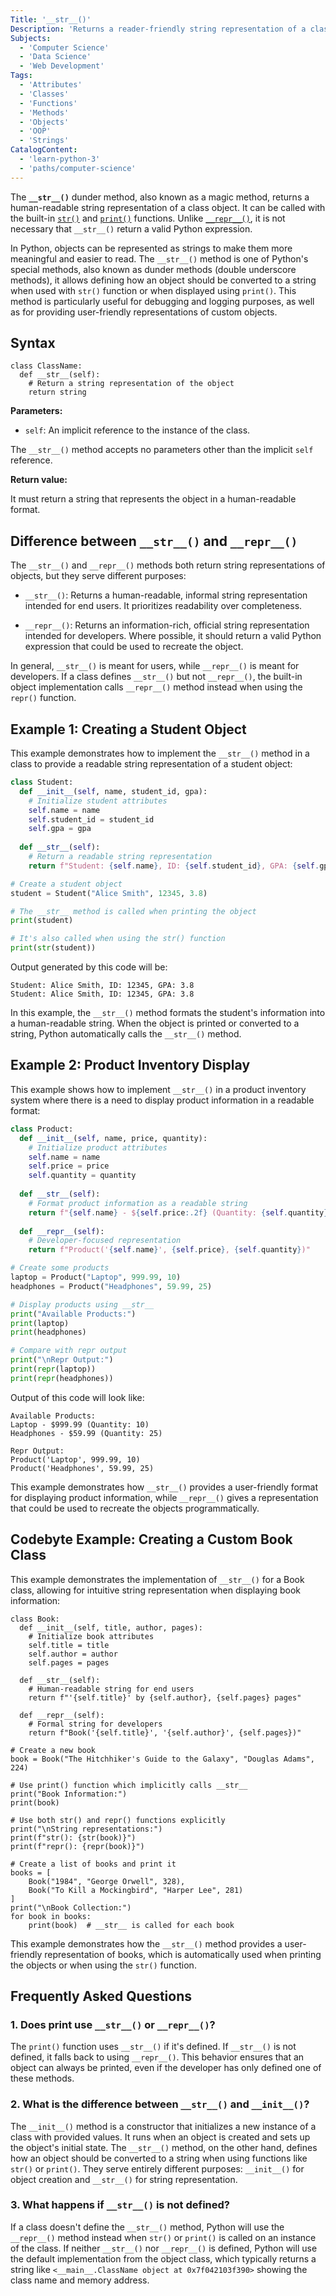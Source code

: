 ```yaml
---
Title: '__str__()'
Description: 'Returns a reader-friendly string representation of a class object.'
Subjects:
  - 'Computer Science'
  - 'Data Science'
  - 'Web Development'
Tags:
  - 'Attributes'
  - 'Classes'
  - 'Functions'
  - 'Methods'
  - 'Objects'
  - 'OOP'
  - 'Strings'
CatalogContent:
  - 'learn-python-3'
  - 'paths/computer-science'
---
```


The **`__str__()`** dunder method, also known as a magic method, returns a human-readable string representation of a class object. It can be called with the built-in [`str()`](https://www.codecademy.com/resources/docs/python/built-in-functions/str) and [`print()`](https://www.codecademy.com/resources/docs/python/built-in-functions/print) functions. Unlike [`__repr__()`](https://www.codecademy.com/resources/docs/python/dunder-methods/repr), it is not necessary that `__str__()` return a valid Python expression.

In Python, objects can be represented as strings to make them more meaningful and easier to read. The `__str__()` method is one of Python's special methods, also known as dunder methods (double underscore methods), it allows defining how an object should be converted to a string when used with `str()` function or when displayed using `print()`. This method is particularly useful for debugging and logging purposes, as well as for providing user-friendly representations of custom objects.

## Syntax

```pseudo
class ClassName:
  def __str__(self):
    # Return a string representation of the object
    return string
```

**Parameters:**

- `self`: An implicit reference to the instance of the class.

The `__str__()` method accepts no parameters other than the implicit `self` reference. 

**Return value:**

It must return a string that represents the object in a human-readable format.

## Difference between `__str__()` and `__repr__()`

The `__str__()` and `__repr__()` methods both return string representations of objects, but they serve different purposes:

- `__str__()`: Returns a human-readable, informal string representation intended for end users. It prioritizes readability over completeness.
  
- `__repr__()`: Returns an information-rich, official string representation intended for developers. Where possible, it should return a valid Python expression that could be used to recreate the object.

In general, `__str__()` is meant for users, while `__repr__()` is meant for developers. If a class defines `__str__()` but not `__repr__()`, the built-in object implementation calls `__repr__()` method instead when using the `repr()` function.

## Example 1: Creating a Student Object

This example demonstrates how to implement the `__str__()` method in a class to provide a readable string representation of a student object:

```py
class Student:
  def __init__(self, name, student_id, gpa):
    # Initialize student attributes
    self.name = name
    self.student_id = student_id
    self.gpa = gpa
    
  def __str__(self):
    # Return a readable string representation
    return f"Student: {self.name}, ID: {self.student_id}, GPA: {self.gpa}"

# Create a student object
student = Student("Alice Smith", 12345, 3.8)

# The __str__ method is called when printing the object
print(student)

# It's also called when using the str() function
print(str(student))
```

Output generated by this code will be:

```shell
Student: Alice Smith, ID: 12345, GPA: 3.8
Student: Alice Smith, ID: 12345, GPA: 3.8
```

In this example, the `__str__()` method formats the student's information into a human-readable string. When the object is printed or converted to a string, Python automatically calls the `__str__()` method.

## Example 2: Product Inventory Display

This example shows how to implement `__str__()` in a product inventory system where there is a need to display product information in a readable format:

```py
class Product:
  def __init__(self, name, price, quantity):
    # Initialize product attributes
    self.name = name
    self.price = price
    self.quantity = quantity
    
  def __str__(self):
    # Format product information as a readable string
    return f"{self.name} - ${self.price:.2f} (Quantity: {self.quantity})"
    
  def __repr__(self):
    # Developer-focused representation
    return f"Product('{self.name}', {self.price}, {self.quantity})"

# Create some products
laptop = Product("Laptop", 999.99, 10)
headphones = Product("Headphones", 59.99, 25)

# Display products using __str__
print("Available Products:")
print(laptop)
print(headphones)

# Compare with repr output
print("\nRepr Output:")
print(repr(laptop))
print(repr(headphones))
```

Output of this code will look like:

```shell
Available Products:
Laptop - $999.99 (Quantity: 10)
Headphones - $59.99 (Quantity: 25)

Repr Output:
Product('Laptop', 999.99, 10)
Product('Headphones', 59.99, 25)
```

This example demonstrates how `__str__()` provides a user-friendly format for displaying product information, while `__repr__()` gives a representation that could be used to recreate the objects programmatically.

## Codebyte Example: Creating a Custom Book Class

This example demonstrates the implementation of `__str__()` for a Book class, allowing for intuitive string representation when displaying book information:

```codebyte/python
class Book:
  def __init__(self, title, author, pages):
    # Initialize book attributes
    self.title = title
    self.author = author
    self.pages = pages
    
  def __str__(self):
    # Human-readable string for end users
    return f"'{self.title}' by {self.author}, {self.pages} pages"
   
  def __repr__(self):
    # Formal string for developers
    return f"Book('{self.title}', '{self.author}', {self.pages})"

# Create a new book
book = Book("The Hitchhiker's Guide to the Galaxy", "Douglas Adams", 224)

# Use print() function which implicitly calls __str__
print("Book Information:")
print(book)

# Use both str() and repr() functions explicitly
print("\nString representations:")
print(f"str(): {str(book)}")
print(f"repr(): {repr(book)}")

# Create a list of books and print it
books = [
    Book("1984", "George Orwell", 328),
    Book("To Kill a Mockingbird", "Harper Lee", 281)
]
print("\nBook Collection:")
for book in books:
    print(book)  # __str__ is called for each book
```

This example demonstrates how the `__str__()` method provides a user-friendly representation of books, which is automatically used when printing the objects or when using the `str()` function.

## Frequently Asked Questions

### 1. Does print use `__str__()` or `__repr__()`?
The `print()` function uses `__str__()` if it's defined. If `__str__()` is not defined, it falls back to using `__repr__()`. This behavior ensures that an object can always be printed, even if the developer has only defined one of these methods.

### 2. What is the difference between `__str__()` and `__init__()`?
The `__init__()` method is a constructor that initializes a new instance of a class with provided values. It runs when an object is created and sets up the object's initial state. The `__str__()` method, on the other hand, defines how an object should be converted to a string when using functions like `str()` or `print()`. They serve entirely different purposes: `__init__()` for object creation and `__str__()` for string representation.

### 3. What happens if `__str__()` is not defined?
If a class doesn't define the `__str__()` method, Python will use the `__repr__()` method instead when `str()` or `print()` is called on an instance of the class. If neither `__str__()` nor `__repr__()` is defined, Python will use the default implementation from the object class, which typically returns a string like `<__main__.ClassName object at 0x7f042103f390>` showing the class name and memory address.
 

